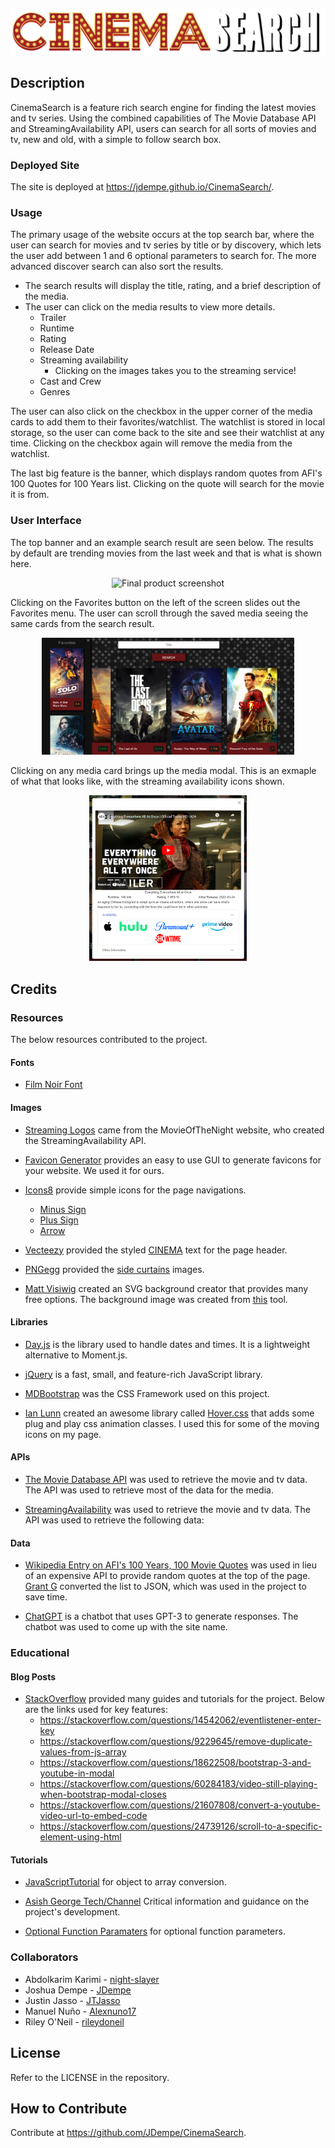 <p align="center"><img src="./assets/images/header-images/cinemasearchbanner.png?raw=true" alt="CINEMA SEARCH"/></p>

## Description

CinemaSearch is a feature rich search engine for finding the latest movies and tv series.  Using the combined capabilities of The Movie Database API and StreamingAvailability API, users can search for all sorts of movies and tv, new and old, with a simple to follow search box.

### Deployed Site

The site is deployed at https://jdempe.github.io/CinemaSearch/.

### Usage

The primary usage of the website occurs at the top search bar, where the user can search for movies and tv series by title or by discovery, which lets the user add between 1 and 6 optional parameters to search for.  The more advanced discover search can also sort the results.

- The search results will display the title, rating, and a brief description of the media.
- The user can click on the media results to view more details.
  - Trailer
  - Runtime
  - Rating
  - Release Date
  - Streaming availability
    - Clicking on the images takes you to the streaming service!
  - Cast and Crew
  - Genres

The user can also click on the checkbox in the upper corner of the media cards to add them to their favorites/watchlist. The watchlist is stored in local storage, so the user can come back to the site and see their watchlist at any time.  Clicking on the checkbox again will remove the media from the watchlist.

The last big feature is the banner, which displays random quotes from AFI's 100 Quotes for 100 Years list.  Clicking on the quote will search for the movie it is from.

### User Interface

The top banner and an example search result are seen below.  The results by default are trending movies from the last week and that is what is shown here.

<p align="center"><img src="./assets/images/screenshot_final.png?raw=true" alt="Final product screenshot" width=80%/></p>

Clicking on the Favorites button on the left of the screen slides out the Favorites menu.  The user can scroll through the saved media seeing the same cards from the search result.

<p align="center"><img src="./assets/images/favorites.png?raw=true" alt="favorites sidebar screenshot" width=80%/></p>

Clicking on any media card brings up the media modal.  This is an exmaple of what that looks like, with the streaming availability icons shown.

<p align="center"><img src="./assets/images/modal.png?raw=true" alt="media modal" width=50%/></p>

## Credits


### Resources

The below resources contributed to the project.


#### Fonts

- [Film Noir Font](https://www.fontspace.com/film-noir-font-f41004)

#### Images
- [Streaming Logos](https://www.movieofthenight.com/) came from the MovieOfTheNight website, who created the StreamingAvailability API.
- [Favicon Generator](https://favicon.io/favicon-generator/) provides an easy to use GUI to generate favicons for your website.  We used it for ours.

- [Icons8](https://icons8.com/icons/) provide simple icons for the page navigations.
  - [Minus Sign](https://icons8.com/icon/59837/minus)
  - [Plus Sign](https://icons8.com/icon/59864/plus)
  - [Arrow](https://icons8.com/icon/100040/up-arrow)
  
- [Vecteezy](https://www.vecteezy.com/) provided the styled [CINEMA](https://www.vecteezy.com/vector-art/540684-cinema-banner-alphabet-sign-marquee-light-bulb-vintage) text for the page header.

- [PNGegg](https://www.pngegg.com/) provided the [side curtains](https://www.pngegg.com/en/png-dhrgx) images.

- [Matt Visiwig](https://twitter.com/MattVisiwig) created an SVG background creator that provides many free options.  The background image was created from [this](https://www.svgbackgrounds.com/) tool.


#### Libraries

- [Day.js](https://day.js.org/) is the library used to handle dates and times.  It is a lightweight alternative to Moment.js.

- [jQuery](https://jquery.com/) is a fast, small, and feature-rich JavaScript library.

- [MDBootstrap](https://mdbootstrap.com/) was the CSS Framework used on this project.

- [Ian Lunn](https://github.com/IanLunn) created an awesome library called [Hover.css](https://twitter.com/davidmacd) that adds some plug and play css animation classes.  I used this for some of the moving icons on my page.

#### APIs

- [The Movie Database API](https://developers.themoviedb.org/3/getting-started/introduction) was used to retrieve the movie and tv data.  The API was used to retrieve most of the data for the media.

- [StreamingAvailability](https://www.movieofthenight.com/about/api) was used to retrieve the movie and tv data.  The API was used to retrieve the following data:

#### Data

- [Wikipedia Entry on AFI's 100 Years, 100 Movie Quotes](https://en.wikipedia.org/wiki/AFI%27s_100_Years...100_Movie_Quotes) was used in lieu of an expensive API to provide random quotes at the top of the page. [Grant G](https://gist.github.com/grant0417/59022d88dfeb5aadf9f6dc2f974f9c79) converted the list to JSON, which was used in the project to save time.
  

- [ChatGPT](https://chat.openai.com/) is a chatbot that uses GPT-3 to generate responses.  The chatbot was used to come up with the site name.

### Educational
#### Blog Posts

- [StackOverflow](https://stackoverflow.com/) provided many guides and tutorials for the project.  Below are the links used for key features:
  - https://stackoverflow.com/questions/14542062/eventlistener-enter-key
  - https://stackoverflow.com/questions/9229645/remove-duplicate-values-from-js-array
  - https://stackoverflow.com/questions/18622508/bootstrap-3-and-youtube-in-modal
  - https://stackoverflow.com/questions/60284183/video-still-playing-when-bootstrap-modal-closes
  - https://stackoverflow.com/questions/21607808/convert-a-youtube-video-url-to-embed-code
  - https://stackoverflow.com/questions/24739126/scroll-to-a-specific-element-using-html

#### Tutorials

- [JavaScriptTutorial](https://www.javascripttutorial.net/object/convert-an-object-to-an-array-in-javascript/) for object to array conversion.
  
- [Asish George Tech/Channel](https://youtu.be/zrv_SAnnmtk/) Critical information and guidance on the project's development.

- [Optional Function Paramaters](https://www.geeksforgeeks.org/how-to-declare-the-optional-function-parameters-in-javascript/) for optional function parameters.


  
### Collaborators

- Abdolkarim Karimi - [night-slayer](https://github.com/mackarimi)
- Joshua Dempe - [JDempe](https://github.com/JDempe)
- Justin Jasso - [JTJasso](https://github.com/JTJasso)
- Manuel Nuño - [Alexnuno17](https://github.com/Alexnuno17)
- Riley O'Neil - [rileydoneil](https://github.com/rileydoneil)

## License

Refer to the LICENSE in the repository.

## How to Contribute

Contribute at https://github.com/JDempe/CinemaSearch.
